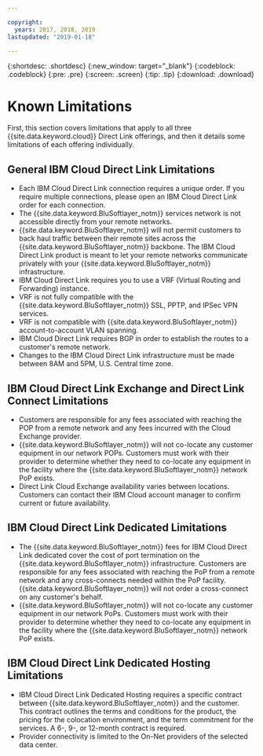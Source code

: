 ```yaml
---

copyright:
  years: 2017, 2018, 2019
lastupdated: "2019-01-18"

---
```


{:shortdesc: .shortdesc}
{:new_window: target="_blank"}
{:codeblock: .codeblock}
{:pre: .pre}
{:screen: .screen}
{:tip: .tip}
{:download: .download}

# Known Limitations

First, this section covers limitations that apply to all three {{site.data.keyword.cloud}} Direct Link offerings, and then it details some limitations of each offering individually.

## General IBM Cloud Direct Link Limitations
 * Each IBM Cloud Direct Link connection requires a unique order. If you require multiple connections, please open an IBM Cloud Direct Link order for each connection.
 * The {{site.data.keyword.BluSoftlayer_notm}} services network is not accessible directly from your remote networks.
 * {{site.data.keyword.BluSoftlayer_notm}} will not permit customers to back haul traffic between their remote sites across the {{site.data.keyword.BluSoftlayer_notm}} backbone. The IBM Cloud Direct Link product is meant to let your remote networks communicate privately with your {{site.data.keyword.BluSoftlayer_notm}} infrastructure.
 * IBM Cloud Direct Link requires you to use a VRF (Virtual Routing and Forwarding) instance.
 * VRF is not fully compatible with the {{site.data.keyword.BluSoftlayer_notm}} SSL, PPTP, and IPSec VPN services.
 * VRF is not compatible with {{site.data.keyword.BluSoftlayer_notm}} account-to-account VLAN spanning.
 * IBM Cloud Direct Link requires BGP in order to establish the routes to a customer's remote network.
 * Changes to the IBM Cloud Direct Link infrastructure must be made between 8AM and 5PM, U.S. Central time zone.
 
## IBM Cloud Direct Link Exchange and Direct Link Connect Limitations
 * Customers are responsible for any fees associated with reaching the POP from a remote network and any fees incurred with the Cloud Exchange provider.
 * {{site.data.keyword.BluSoftlayer_notm}} will not co-locate any customer equipment in our network POPs. Customers must work with their provider to determine whether they need to co-locate any equipment in the facility where the {{site.data.keyword.BluSoftlayer_notm}} network PoP exists.
 * Direct Link Cloud Exchange availability varies between locations. Customers can contact their IBM Cloud account manager to confirm current or future availability.
 
## IBM Cloud Direct Link Dedicated Limitations
 * The {{site.data.keyword.BluSoftlayer_notm}} fees for IBM Cloud Direct Link dedicated cover the cost of port termination on the {{site.data.keyword.BluSoftlayer_notm}} infrastructure. Customers are responsible for any fees associated with reaching the PoP from a remote network and any cross-connects needed within the PoP facility.  {{site.data.keyword.BluSoftlayer_notm}} will not order a cross-connect on any customer's behalf.
 * {{site.data.keyword.BluSoftlayer_notm}} will not co-locate any customer equipment in our network PoPs. Customers must work with their provider to determine whether they need to co-locate any equipment in the facility where the {{site.data.keyword.BluSoftlayer_notm}} network PoP exists.

## IBM Cloud Direct Link Dedicated Hosting Limitations
 * IBM Cloud Direct Link Dedicated Hosting requires a specific contract between {{site.data.keyword.BluSoftlayer_notm}} and the customer. This contract outlines the terms and conditions for the product, the pricing for the colocation environment, and the term commitment for the services. A 6-, 9-, or 12-month contract is required.
 * Provider connectivity is limited to the On-Net providers of the selected data center.
